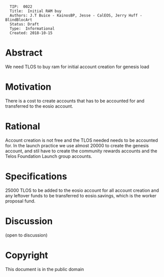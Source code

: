       TIP:  0022
      Title:  Initial RAM buy
      Authors: J.T Buice - KainosBP, Jesse - CalEOS, Jerry Huff - BlindBlocArt
      Status: Draft 
      Type:  Informational 
      Created: 2018-10-15



# Abstract

We need TLOS to buy ram for initial account creation for genesis load

# Motivation

There is a cost to create accounts that has to be accounted for and transferred to the eosio account.

# Rational

Account creation is not free and the TLOS needed needs to be accounted for. In the launch practice we use almost 20000 to create
the genesis account, and stil have to create the community rewards accounts and the Telos Foundation Launch group accounts.

# Specifications

25000 TLOS to be added to the eosio account for all account creation and any leftover funds to be transferred to 
eosio.savings, which is the worker proposal fund.

# Discussion
(open to discussion)

# Copyright

This document is in the public domain
